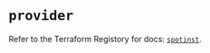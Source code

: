 # `provider`

Refer to the Terraform Registory for docs: [`spotinst`](https://registry.terraform.io/providers/spotinst/spotinst/1.117.0/docs).
